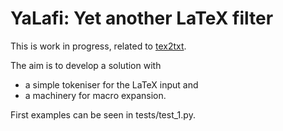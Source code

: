 
# YaLafi: Yet another LaTeX filter

This is work in progress, related to
[tex2txt](https://github.com/matze-dd/Tex2txt).

The aim is to develop a solution with
- a simple tokeniser for the LaTeX input and
- a machinery for macro expansion.

First examples can be seen in tests/test\_1.py.
